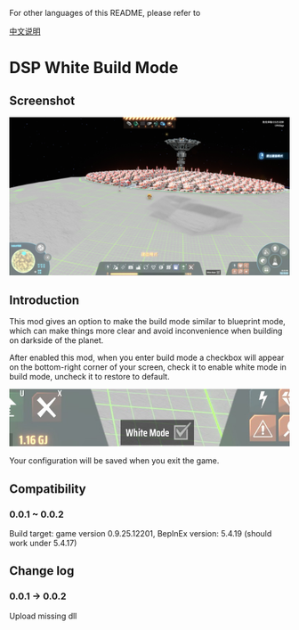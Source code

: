 For other languages of this README, please refer to

[中文说明](https://github.com/LittleSaya/IndexOutOfRangeDSPMod/blob/master/DSPWhiteBuildMode/README-zh-Hans.md "中文说明")

# DSP White Build Mode

## Screenshot

![screenshot](https://raw.githubusercontent.com/LittleSaya/IndexOutOfRangeDSPMod/master/DSPWhiteBuildMode/Doc/screenshot.jpg "screenshot")

## Introduction

This mod gives an option to make the build mode similar to blueprint mode, which can make things more clear and avoid inconvenience when building on darkside of the planet.

After enabled this mod, when you enter build mode a checkbox will appear on the bottom-right corner of your screen, check it to enable white mode in build mode, uncheck it to restore to default.

![screenshot](https://raw.githubusercontent.com/LittleSaya/IndexOutOfRangeDSPMod/master/DSPWhiteBuildMode/Doc/white-mode-checkbox.jpg "screenshot")

Your configuration will be saved when you exit the game.

## Compatibility

### 0.0.1 ~ 0.0.2

Build target: game version 0.9.25.12201, BepInEx version: 5.4.19 (should work under 5.4.17)

## Change log

### 0.0.1 -> 0.0.2

Upload missing dll
